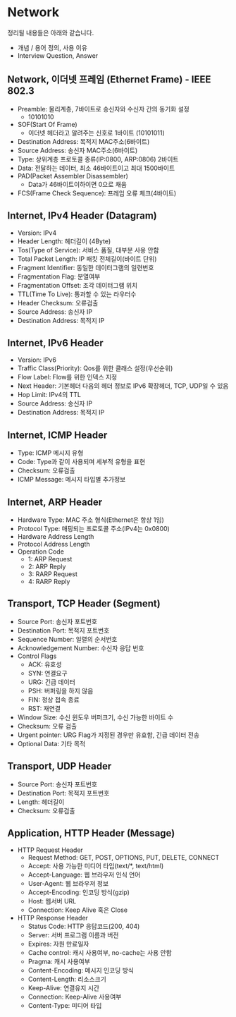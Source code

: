 # Network

정리될 내용들은 아래와 같습니다.

- 개념 / 용어 정의, 사용 이유
- Interview Question, Answer

## Network, 이더넷 프레임 (Ethernet Frame) - IEEE 802.3

- Preamble: 물리계층, 7바이트로 송신자와 수신자 간의 동기화 설정
    - 10101010
- SOF(Start Of Frame)
    - 이더넷 헤더라고 알려주는 신호로 1바이트 (10101011)
- Destination Address: 목적지 MAC주소(6바이트)
- Source Address: 송신자 MAC주소(6바이트)
- Type: 상위계층 프로토콜 종류(IP:0800, ARP:0806) 2바이트
- Data: 전달하는 데이터, 최소 46바이트이고 최대 1500바이트
- PAD(Packet Assembler Disassembler)
    - Data가 46바이트이하이면 0으로 채움
- FCS(Frame Check Sequence): 프레임 오류 체크(4바이트)

## Internet, IPv4 Header (Datagram)

- Version: IPv4
- Header Length: 헤더길이 (4Byte)
- Tos(Type of Service): 서비스 품질, 대부분 사용 안함
- Total Packet Length: IP 패킷 전체길이(바이트 단위)
- Fragment Identifier: 동일한 데이터그램의 일련번호
- Fragmentation Flag: 분열여부
- Fragmentation Offset: 조각 데이터그램 위치
- TTL(Time To Live): 통과할 수 있는 라우터수
- Header Checksum: 오류검출
- Source Address: 송신자 IP
- Destination Address: 목적지 IP

## Internet, IPv6 Header

- Version: IPv6
- Traffic Class(Priority): Qos를 위한 클래스 설정(우선순위)
- Flow Label: Flow를 위한 인덱스 지정
- Next Header: 기본헤더 다음의 헤더 정보로 IPv6 확장헤더, TCP, UDP일 수 있음
- Hop Limit: IPv4의 TTL
- Source Address: 송신자 IP
- Destination Address: 목적지 IP

## Internet, ICMP Header

- Type: ICMP 메시지 유형
- Code: Type과 같이 사용되며 세부적 유형을 표현
- Checksum: 오류검출
- ICMP Message: 메시지 타입별 추가정보

## Internet, ARP Header

- Hardware Type: MAC 주소 형식(Ethernet은 항상 1임)
- Protocol Type: 매핑되는 프로토콜 주소(IPv4는 0x0800)
- Hardware Address Length
- Protocol Address Length
- Operation Code
    - 1: ARP Request
    - 2: ARP Reply
    - 3: RARP Request
    - 4: RARP Reply

## Transport, TCP Header (Segment)

- Source Port: 송신자 포트번호
- Destination Port: 목적지 포트번호
- Sequence Number: 일렬의 순서번호
- Acknowledgement Number: 수신자 응답 번호
- Control Flags
    - ACK: 유효성
    - SYN: 연결요구
    - URG: 긴급 데이터
    - PSH: 버퍼링을 하지 않음
    - FIN: 정상 접속 종료
    - RST: 재연결
- Window Size: 수신 윈도우 버퍼크기, 수신 가능한 바이트 수
- Checksum: 오류 검출
- Urgent pointer: URG Flag가 지정된 경우만 유효함, 긴급 데이터 전송
- Optional Data: 기타 목적

## Transport, UDP Header

- Source Port: 송신자 포트번호
- Destination Port: 목적지 포트번호
- Length: 헤더길이
- Checksum: 오류검출

## Application, HTTP Header (Message)

- HTTP Request Header
    - Request Method: GET, POST, OPTIONS, PUT, DELETE, CONNECT
    - Accept: 사용 가능한 미디어 타입(text/*, text/html)
    - Accept-Language: 웹 브라우저 인식 언어
    - User-Agent: 웹 브라우저 정보
    - Accept-Encoding: 인코딩 방식(gzip)
    - Host: 웹서버 URL
    - Connection: Keep Alive 혹은 Close
- HTTP Response Header
    - Status Code: HTTP 응답코드(200, 404)
    - Server: 서버 프로그램 이름과 버전
    - Expires: 자원 만료일자
    - Cache control: 캐시 사용여부, no-cache는 사용 안함
    - Pragma: 캐시 사용여부
    - Content-Encoding: 메시지 인코딩 방식
    - Content-Length: 리소스크기
    - Keep-Alive: 연결유지 시간
    - Connection: Keep-Alive 사용여부
    - Content-Type: 미디어 타입